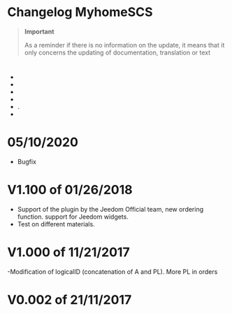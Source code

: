 # Changelog MyhomeSCS

>**Important**
>
>As a reminder if there is no information on the update, it means that it only concerns the updating of documentation, translation or text

# 

- 
- 
- 
- 
- .
- 

# 05/10/2020

- Bugfix

# V1.100 of 01/26/2018

- Support of the plugin by the Jeedom Official team, new ordering function. support for Jeedom widgets.
- Test on different materials.

# V1.000 of 11/21/2017

-Modification of logicalID (concatenation of A and PL). More PL in orders

# V0.002 of 21/11/2017
